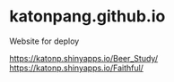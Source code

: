 # katonpang.github.io
Website for deploy  
  
  
https://katonp.shinyapps.io/Beer_Study/  
https://katonp.shinyapps.io/Faithful/  
